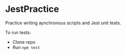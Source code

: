 # JestPractice
Practice writing aynchronous scripts and Jest unit tests.

To run tests:
- Clone repo
- Run `npm test`
